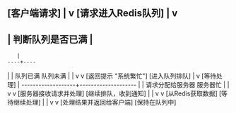[客户端请求]
       |
       v
[请求进入Redis队列]
       |
       v
-------------------------
|    判断队列是否已满    |
-------------------------
       |
    ----+----
   |         |
队列已满   队列未满
   |         |
   v         v
[返回提示  "系统繁忙"]  [进入队列排队]
                          |
                          v
                     [等待处理]
                          |
         -------------------+--------------------
        |                                      |
    请求分配给服务器                        服务器忙
        |                                      |
        v                                      v
[服务器接收请求并处理]           [继续排队，收到通知]
        |                                      |
        v                                      v
[从Redis获取数据]                   [等待继续处理]
        |                                      |
        v                                      v
[处理结果并返回给客户端]             [保持在队列中]